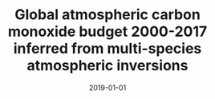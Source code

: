 ---
title: "Global atmospheric carbon monoxide budget 2000-2017 inferred from multi-species atmospheric inversions"
collection: publications
permalink: /publication/2019-01-01-Zheng20191411
date: 2019-01-01
venue: 'Earth System Science Data'
paperurl: 'https://doi.org/10.5194/essd-11-1411-2019'
citation: 'Zheng et al., <b>Global atmospheric carbon monoxide budget 2000-2017 inferred from multi-species atmospheric inversions</b>, Earth System Science Data, 2019, 10.5194/essd-11-1411-2019'
---